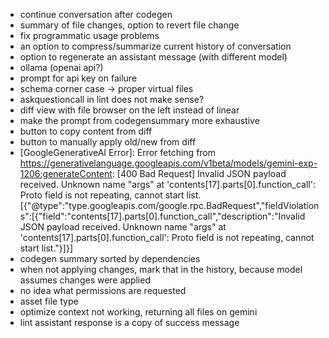 - continue conversation after codegen
- summary of file changes, option to revert file change
- fix programmatic usage problems
- an option to compress/summarize current history of conversation
- option to regenerate an assistant message (with different model)
- ollama (openai api?)
- prompt for api key on failure
- schema corner case -> proper virtual files
- askquestioncall in lint does not make sense?
- diff view with file browser on the left instead of linear
- make the prompt from codegensummary more exhaustive
- button to copy content from diff
- button to manually apply old/new from diff
- [GoogleGenerativeAI Error]: Error fetching from https://generativelanguage.googleapis.com/v1beta/models/gemini-exp-1206:generateContent: [400 Bad Request] Invalid JSON payload received. Unknown name "args" at 'contents[17].parts[0].function_call': Proto field is not repeating, cannot start list. [{"@type":"type.googleapis.com/google.rpc.BadRequest","fieldViolations":[{"field":"contents[17].parts[0].function_call","description":"Invalid JSON payload received. Unknown name \"args\" at 'contents[17].parts[0].function_call': Proto field is not repeating, cannot start list."}]}]
- codegen summary sorted by dependencies
- when not applying changes, mark that in the history, because model assumes changes were applied
- no idea what permissions are requested
- asset file type
- optimize context not working, returning all files on gemini
- lint assistant response is a copy of success message
